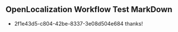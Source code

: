 ## OpenLocalization Workflow Test MarkDown
* 2f1e43d5-c804-42be-8337-3e08d504e684 thanks!

<!--HONumber=Jul16_HO4-->


